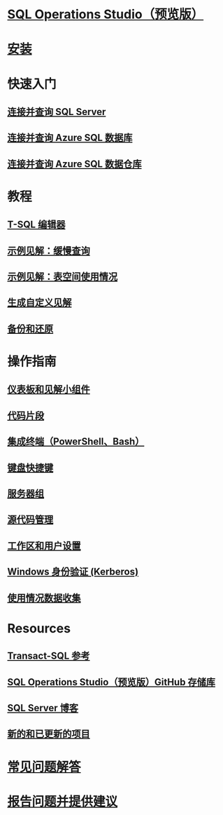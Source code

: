 # [SQL Operations Studio（预览版）](what-is.md)
# [安装](download.md)
# 快速入门
## [连接并查询 SQL Server](quickstart-sql-server.md)
## [连接并查询 Azure SQL 数据库](quickstart-sql-database.md)
## [连接并查询 Azure SQL 数据仓库](quickstart-sql-dw.md)
# 教程
## [T-SQL 编辑器](tutorial-sql-editor.md) 
## [示例见解：缓慢查询](tutorial-qds-sql-server.md)
## [示例见解：表空间使用情况](tutorial-table-space-sql-server.md)
## [生成自定义见解](tutorial-build-custom-insight-sql-server.md) 
## [备份和还原](tutorial-backup-restore-sql-server.md)
# 操作指南
## [仪表板和见解小组件](insight-widgets.md)
## [代码片段](code-snippets.md)
## [集成终端（PowerShell、Bash）](integrated-terminal.md)
## [键盘快捷键](keyboard-shortcuts.md)
## [服务器组](server-groups.md)
## [源代码管理](source-control.md)
## [工作区和用户设置](settings.md)
## [Windows 身份验证 (Kerberos)](enable-kerberos.md)
## [使用情况数据收集](usage-data-collection.md)
# Resources
## [Transact-SQL 参考](../t-sql/language-reference.md)
## [SQL Operations Studio（预览版）GitHub 存储库](https://www.github.com/Microsoft/SqlOpsStudio)
## [SQL Server 博客](https://blogs.technet.microsoft.com/dataplatforminsider/)
## [新的和已更新的项目](new-updated-sql-operations-studio.md)
# [常见问题解答](faq.md)
# [报告问题并提供建议](https://github.com/microsoft/sqlopsstudio/issues)
